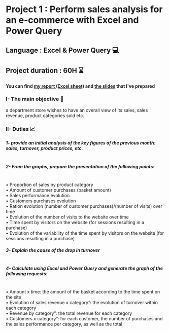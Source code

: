 # Project 1 : Perform sales analysis for an e-commerce with Excel and Power Query
## Language : Excel & Power Query 💻
## Project duration : 60H ⌛
#### You can find [my report (Excel sheet)](https://github.com/AMLaura/Data_Portfolio/blob/main/Project%201%20-%20Perform%20sales%20analysis%20for%20an%20e-commerce%20with%20Excel%20and%20Power%20Query/P1_Rapport.xlsx) and [the slides](https://github.com/AMLaura/Data_Portfolio/blob/main/Project%201%20-%20Perform%20sales%20analysis%20for%20an%20e-commerce%20with%20Excel%20and%20Power%20Query/P1_Slides.pdf) that I've prepared

### I- The main objective 🎯

a department store wishes to have an overall view of its sales, sales revenue, product categories sold etc.

### II- Duties 📈

##### 1- provide an initial analysis of the key figures of the previous month: sales, turnover, product prices, etc.

##### <br/> 2- From the graphs, prepare the presentation of the following points:
<br/> • Proportion of sales by product category
<br/> • Amount of customer purchases (basket amount)
<br/> • Sales performance evolution
<br/> • Customers purchases evolution
<br/> • Ration evolution (number of customer purchases)/(number of visits) over time
<br/> • Evolution of the number of visits to the website over time
<br/> • Time spent by visitors on the website (for sessions resulting in a purchase)
<br/> • Evolution of the variability of the time spent by visitors on the website (for sessions resulting in a purchase)

##### 3- Explain the cause of the drop in turnover

##### <br/> 4- Calculate using Excel and Power Query and generate the graph of the following requests:
<br/> • Amount x time: the amount of the basket according to the time spent on the site
<br/> • Evolution of sales revenue x category”: the evolution of turnover within each category
<br/> • Revenue by category”: the total revenue for each category
<br/> • Customers x category”: for each customer, the number of purchases and the sales performance per category, as well as the total
